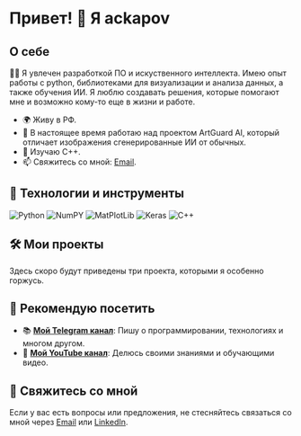 # Привет! 👋 Я ackapov

## О себе

👨‍💻 Я увлечен разработкой ПО и искуственного интеллекта. Имею опыт работы с python, библиотеками для визуализации и анализа данных, а также обучения ИИ. Я люблю создавать решения, которые помогают мне и возможно кому-то еще в жизни и работе.

- 🌍 Живу в РФ.
- 🔭 В настоящее время работаю над проектом ArtGuard AI, который отличает изображения сгенерированные ИИ от обычных.
- 🌱 Изучаю C++.
- 📫 Свяжитесь со мной: [Email](mailto:askarovw@yandex.ru).

## 🔧 Технологии и инструменты

![Python](https://img.shields.io/badge/-Python-333?style=flat&logo=python)
![NumPY](https://img.shields.io/badge/-NumPY-333?style=flat&logo=numpy)
![MatPlotLib](https://img.shields.io/badge/-MatPlotLib-333?style=flat&logo=matplotlib)
![Keras](https://img.shields.io/badge/-Keras-333?style=flat&logo=keras)
![C++](https://img.shields.io/badge/-C++-333?style=flat&logo=cplusplus)

## 🛠️ Мои проекты

Здесь скоро будут приведены три проекта, которыми я особенно горжусь.

## 🌟 Рекомендую посетить

- 📚 [**Мой Telegram канал**](https://t.me/koderskaya_ackapova): Пишу о программировании, технологиях и многом другом.
- 🎥 [**Мой YouTube канал**](https://www.youtube.com/@ackapov): Делюсь своими знаниями и обучающими видео.

## 💬 Свяжитесь со мной

Если у вас есть вопросы или предложения, не стесняйтесь связаться со мной через [Email](mailto:askarovw@yandex.ru) или [LinkedIn](https://www.linkedin.com/in/yourprofile/).
